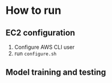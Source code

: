 # How to run 
## EC2 configuration
1. Configure AWS CLI user
2. run `configure.sh`

## Model training and testing
